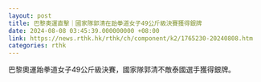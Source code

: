 ```yaml
---
layout: post
title: 巴黎奧運直擊｜國家隊郭清在跆拳道女子49公斤級決賽獲得銀牌
date: 2024-08-08 03:45:39.000000000 +08:00
link: https://news.rthk.hk/rthk/ch/component/k2/1765230-20240808.htm
categories: rthk
---
```


巴黎奧運跆拳道女子49公斤級決賽，國家隊郭清不敵泰國選手獲得銀牌。
